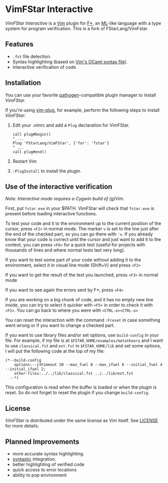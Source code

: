 # VimFStar Interactive

*VimFStar Interactive* is a [Vim] plugin for [F*], an [ML]-like language with a type system for program verification. This is a  fork of FStarLang/VimFstar.

## Features

- `.fst` file detection.
- Syntax highlighting (based on [Vim's OCaml syntax file]).
- Interactive verification of code

## Installation

You can use your favorite [pathogen]-compatible plugin manager to install *VimFStar*. 

If you're using [vim-plug], for example, perform the following steps to install *VimFStar*:

1. Edit your .vimrc and add a `Plug` declaration for VimFStar.

	```vim
	call plug#begin()
	" ...
	Plug 'FStarLang/VimFStar', {'for': 'fstar'}
	" ...
	call plug#end()
	```

2. Restart Vim
3. `:PlugInstall` to install the plugin.

## Use of the interactive verification

*Note: Interactive mode requires a Cygwin build of (g)Vim.*

First, put ```fstar.exe``` in your $PATH. VimFStar will check that ```fstar.exe``` is present before loading interactive functions.

To test your code and it to the environment up to the current position of the cursor, press ```<F2>``` in normal mode. The marker ```v``` is set to the line just after the end of the checked part, so you can go there with ```'v```. If you already know that your code is correct until the cursor and just want to add it to the context, you can press ```<F6>``` for a quick test (useful for projects with thousands of lines and where normal tests last very long).

If you want to test some part of your code without adding it to the environment, select it in visual line mode (Shift+V) and press ```<F2>```

If you want to get the result of the test you launched, press ```<F3>``` in normal mode

If you want to see again the errors sent by F*, press ```<F4>```

If you are working on a big chunk of code, and it has no empty new line inside, you can try to select it quicker with ```<F5>``` in order to check it with ```<F2>```. You can go back to where you were with ```<CTRL-o><CTRL-o>``` 

You can reset the interaction with the command ```:Freset``` in case something went wrong or if
you want to change a checked part.

If you want to use library files and/or set options, use ```build-config``` in your file. For example, if my file is at ```$FSTAR_HOME/examples/metatheory``` and I want to use ```classical.fst``` and ```ext.fst``` in ```$FSTAR_HOME/lib``` and set some options, I will put the following code at the top of my file:

```fstar
(*--build-config
    options:--z3timeout 20 --max_fuel 8 --max_ifuel 6 --initial_fuel 4 --initial_ifuel 2;
    other-files:../../lib/classical.fst ../../lib/ext.fst
  --*)
```

This configuration is read when the buffer is loaded or when the plugin is reset. So do not forget to reset the plugin if you change `build-config`.

## License

*VimFStar* is distributed under the same license as Vim itself. See [LICENSE] for more details.

## Planned Improvements

- more accurate syntax highlighting.
- [syntastic] integration.
- better highlighting of verified code
- quick access to error locations
- ability to pop environment

[ML]:http://en.wikipedia.org/wiki/ML_(programming_language)
[Vim]: http://www.vim.org
[F*]: http://www.fstar-lang.org
[vim-plug]: https://github.com/junegunn/vim-plug
[pathogen]: https://github.com/tpope/vim-pathogen
[syntastic]: https://github.com/scrooloose/syntastic
[Vim's OCaml syntax file]: https://github.com/vim/vim/blob/master/runtime/syntax/ocaml.vim
[LICENSE]: http://github.com/FStarLang/VimFStar/blob/master/LICENSE
